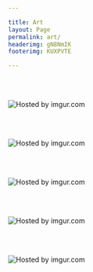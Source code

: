 ```yaml
---

title: Art
layout: Page
permalink: art/
headerimg: gN8NmIK
footerimg: KUXPVTE

---
```



<br /><br />


<img src="http://i.imgur.com/oJjmF6j.jpg" title="Hosted by imgur.com"/>

<br /><br />

<img src="http://i.imgur.com/Z5f7g9b.jpg" title="Hosted by imgur.com"/>

<br /><br />

<img src="http://i.imgur.com/XSl88aW.png" title="Hosted by imgur.com"/>

<br /><br />

<img src="http://i.imgur.com/FFjM3TQ.png" title="Hosted by imgur.com"/>

<br /><br />

<img src="http://i.imgur.com/67Hr9qt.jpg" title="Hosted by imgur.com"/>

<br /><br />


<script async src="//pagead2.googlesyndication.com/pagead/js/adsbygoogle.js"></script>
<!-- Dcmworks visual -->
<ins class="adsbygoogle"
     style="display:inline-block;width:728px;height:90px"
     data-ad-client="ca-pub-2359071490995845"
     data-ad-slot="5473792740"></ins>
<script>
(adsbygoogle = window.adsbygoogle || []).push({});
</script>
<br />








